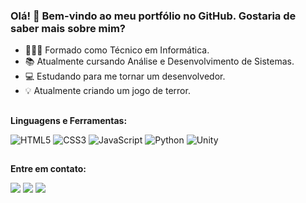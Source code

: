 ### Olá! 👋 Bem-vindo ao meu portfólio no GitHub. Gostaria de saber mais sobre mim?

- 👨🏼‍🎓 Formado como Técnico em Informática.
- 📚 Atualmente cursando Análise e Desenvolvimento de Sistemas.
- 💻 Estudando para me tornar um desenvolvedor.
- 💡 Atualmente criando um jogo de terror.

##

**Linguagens e Ferramentas:**  

![HTML5](https://img.shields.io/badge/HTML5-%23E34F26.svg?style=for-the-badge&logo=html5&logoColor=white)
![CSS3](https://img.shields.io/badge/CSS3-%231572B6.svg?style=for-the-badge&logo=css3&logoColor=white)
![JavaScript](https://img.shields.io/badge/JavaScript-%23F7DF1E.svg?style=for-the-badge&logo=javascript&logoColor=black)
![Python](https://img.shields.io/badge/Python-%233776AB.svg?style=for-the-badge&logo=python&logoColor=white)
![Unity](https://img.shields.io/badge/Unity-%23000000.svg?style=for-the-badge&logo=unity&logoColor=white)

##

**Entre em contato:**  

<a href="mailto:sousaoliveiraalan@gmail.com"><img src="https://img.shields.io/badge/Gmail-D14836?style=for-the-badge&logo=gmail&logoColor=white" target="_blank"></a>
<a href="https://www.linkedin.com/in/alan-sousa-oliveira-4a09a6205" target="_blank"><img src="https://img.shields.io/badge/LinkedIn-0077B5?style=for-the-badge&logo=linkedin&logoColor=white" target="_blank"></a>
<a href="https://instagram.com/ols.alan" target="_blank"><img src="https://img.shields.io/badge/Instagram-E4405F?style=for-the-badge&logo=instagram&logoColor=white" target="_blank"></a>
